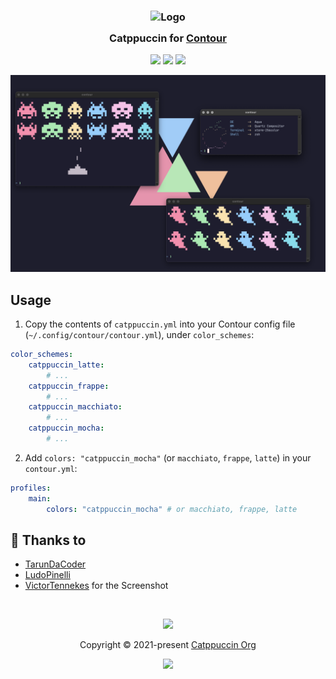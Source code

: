 <h3 align="center">
	<img src="https://raw.githubusercontent.com/catppuccin/catppuccin/main/assets/logos/exports/1544x1544_circle.png" width="100" alt="Logo"/><br/>
	<img src="https://raw.githubusercontent.com/catppuccin/catppuccin/main/assets/misc/transparent.png" height="30" width="0px"/>
	Catppuccin for <a href="https://github.com/contour-terminal/contour">Contour</a>
	<img src="https://raw.githubusercontent.com/catppuccin/catppuccin/main/assets/misc/transparent.png" height="30" width="0px"/>
</h3>

<p align="center">
    <a href="https://github.com/TarunDaCoder/contour/stargazers"><img src="https://img.shields.io/github/stars/TarunDaCoder/contour?colorA=363a4f&colorB=b7bdf8&style=for-the-badge"></a>
    <a href="https://github.com/TarunDaCoder/contour/issues"><img src="https://img.shields.io/github/issues/TarunDaCoder/contour?colorA=363a4f&colorB=f5a97f&style=for-the-badge"></a>
    <a href="https://github.com/TarunDaCoder/contour/contributors"><img src="https://img.shields.io/github/contributors/TarunDaCoder/contour?colorA=363a4f&colorB=a6da95&style=for-the-badge"></a>
</p>

<p align="center">
  <img src="assets/ss.png"/>
</p>

## Usage

1. Copy the contents of `catppuccin.yml` into your Contour config file (`~/.config/contour/contour.yml`), under `color_schemes`:
```yaml
color_schemes:
    catppuccin_latte:
        # ...
    catppuccin_frappe:
        # ...
    catppuccin_macchiato:
        # ...
    catppuccin_mocha:
        # ...
```

2. Add `colors: "catppuccin_mocha"` (or `macchiato`, `frappe`, `latte`) in your `contour.yml`:
```yaml
profiles:
    main:
        colors: "catppuccin_mocha" # or macchiato, frappe, latte
```

## 💝 Thanks to

- [TarunDaCoder](https://github.com/TarunDaCoder)
- [LudoPinelli](https://github.com/LudoPinelli)
- [VictorTennekes](https://github/VictorTennekes) for the Screenshot

&nbsp;

<p align="center"><img src="https://raw.githubusercontent.com/catppuccin/catppuccin/main/assets/footers/gray0_ctp_on_line.svg?sanitize=true" /></p>
<p align="center">Copyright &copy; 2021-present <a href="https://github.com/catppuccin" target="_blank">Catppuccin Org</a>
<p align="center"><a href="https://github.com/catppuccin/catppuccin/blob/main/LICENSE"><img src="https://img.shields.io/static/v1.svg?style=for-the-badge&label=License&message=MIT&logoColor=d9e0ee&colorA=363a4f&colorB=b7bdf8"/></a></p>
